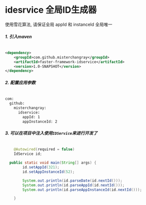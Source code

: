 # idesrvice 全局ID生成器

使用雪花算法, 请保证全局 appId 和 instanceId 全局唯一

##### 1. 引入maven
```xml

<dependency>
    <groupId>com.github.misterchangray</groupId>
    <artifactId>faster-framework-idservice</artifactId>
    <version>1.0-SNAPSHOT</version>
</dependency>

```
##### 2. 配置应用参数
```xml

com:
  github:
    misterchangray:
      idservice:
        appId: 1
        appInstanceId: 2

```

##### 3. 可以在项目中注入使用`IDService`来进行开发了
```java

    @Autowired(required = false)
    IdService id;

  public static void main(String[] args) {
        id.setAppId(321);
        id.setAppInstanceId(52);

        System.out.println(id.parseDate(id.nextId()));
        System.out.println(id.parseAppId(id.nextId()));
        System.out.println(id.parseAppInstanceId(id.nextId()));

    }



```

